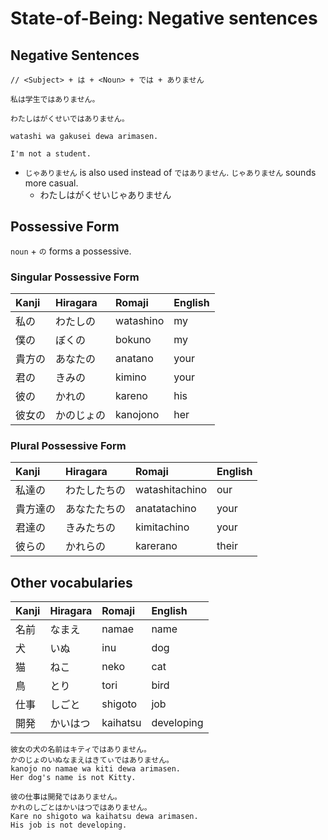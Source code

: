 # State-of-Being: Negative sentences

## Negative Sentences

```text
// <Subject> + は + <Noun> + では + ありません

私は学生ではありません。

わたしはがくせいではありません。

watashi wa gakusei dewa arimasen.

I'm not a student.
```

* `じゃありません` is also used instead of `ではありません`. `じゃありません` sounds more casual.
  * わたしはがくせいじゃありません

## Possessive Form

`noun` + `の` forms a possessive.

### Singular Possessive Form

| Kanji | Hiragara | Romaji | English |
| :--- | :--- | :--- | :--- |
| 私の | わたしの | watashino | my |
| 僕の | ぼくの | bokuno | my |
| 貴方の | あなたの | anatano | your |
| 君の | きみの | kimino | your |
| 彼の | かれの | kareno | his |
| 彼女の | かのじょの | kanojono | her |

### Plural Possessive Form

| Kanji | Hiragara | Romaji | English |
| :--- | :--- | :--- | :--- |
| 私達の | わたしたちの | watashitachino | our |
| 貴方達の | あなたたちの | anatatachino | your |
| 君達の | きみたちの | kimitachino | your |
| 彼らの | かれらの | karerano | their |

## Other vocabularies

| Kanji | Hiragara | Romaji | English |
| :--- | :--- | :--- | :--- |
| 名前 | なまえ | namae | name |
| 犬 | いぬ | inu | dog |
| 猫 | ねこ | neko | cat |
| 鳥 | とり | tori | bird |
| 仕事 | しごと | shigoto | job |
| 開発 | かいはつ | kaihatsu | developing |

```text
彼女の犬の名前はキティではありません。
かのじょのいぬなまえはきてぃではありません。
kanojo no namae wa kiti dewa arimasen.
Her dog's name is not Kitty.

彼の仕事は開発ではありません。
かれのしごとはかいはつではありません。
Kare no shigoto wa kaihatsu dewa arimasen.
His job is not developing.
```

